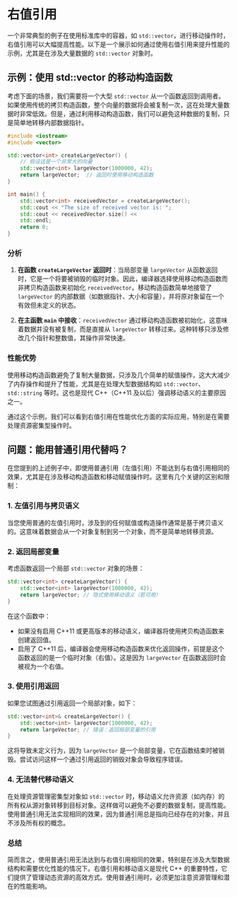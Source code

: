 # 右值引用

一个非常典型的例子在使用标准库中的容器，如 `std::vector`，进行移动操作时，右值引用可以大幅提高性能。以下是一个展示如何通过使用右值引用来提升性能的示例，尤其是在涉及大量数据的 `std::vector` 对象时。

## 示例：使用 std::vector 的移动构造函数

考虑下面的场景，我们需要将一个大型 `std::vector` 从一个函数返回到调用者。如果使用传统的拷贝构造函数，整个向量的数据将会被复制一次，这在处理大量数据时非常低效。但是，通过利用移动构造函数，我们可以避免这种数据的复制，只是简单地转移内部数据指针。

```c++
#include <iostream>
#include <vector>

std::vector<int> createLargeVector() {
    // 假设这是一个非常大的向量
    std::vector<int> largeVector(1000000, 42);
    return largeVector;  // 返回时使用移动构造函数
}

int main() {
    std::vector<int> receivedVector = createLargeVector();
    std::cout << "The size of received vector is: ";
    std::cout << receivedVector.size() << 
    std::endl;
    return 0;
}
```

### 分析
1. **在函数 `createLargeVector` 返回时**：当局部变量 `largeVector` 从函数返回时，它是一个将要被销毁的临时对象。因此，编译器选择使用移动构造函数而非拷贝构造函数来初始化 `receivedVector`。移动构造函数简单地接管了 `largeVector` 的内部数据（如数据指针、大小和容量），并将原对象留在一个有效但未定义的状态。

2. **在主函数 `main` 中接收**：`receivedVector` 通过移动构造函数被初始化，这意味着数据并没有被复制，而是直接从 `largeVector` 转移过来。这种转移只涉及修改几个指针和整数值，其操作非常快速。

### 性能优势
使用移动构造函数避免了复制大量数据，只涉及几个简单的赋值操作，这大大减少了内存操作和提升了性能，尤其是在处理大型数据结构如 `std::vector`、`std::string` 等时。这也是现代 C++（C++11 及以后）强调移动语义的主要原因之一。

通过这个示例，我们可以看到右值引用在性能优化方面的实际应用，特别是在需要处理资源密集型操作时。

## 问题：能用普通引用代替吗？
在您提到的上述例子中，即使用普通引用（左值引用）不能达到与右值引用相同的效果，尤其是在涉及移动构造函数和移动赋值操作时。这里有几个关键的区别和限制：

### 1. 左值引用与拷贝语义
当您使用普通的左值引用时，涉及到的任何赋值或构造操作通常是基于拷贝语义的。这意味着数据会从一个对象复制到另一个对象，而不是简单地转移资源。

### 2. 返回局部变量
考虑函数返回一个局部 `std::vector` 对象的场景：

```c++
std::vector<int> createLargeVector() {
    std::vector<int> largeVector(1000000, 42);
    return largeVector; // 隐式使用移动语义（若可用）
}
```

在这个函数中：
- 如果没有启用 C++11 或更高版本的移动语义，编译器将使用拷贝构造函数来创建返回值。
- 启用了 C++11 后，编译器会使用移动构造函数来优化返回操作，前提是这个函数返回的是一个临时对象（右值）。这是因为 `largeVector` 在函数返回时会被视为一个右值。

### 3. 使用引用返回
如果您试图通过引用返回一个局部对象，如下：

```c++
std::vector<int>& createLargeVector() {
    std::vector<int> largeVector(1000000, 42);
    return largeVector; // 错误：返回局部变量的引用
}
```

这将导致未定义行为，因为 `largeVector` 是一个局部变量，它在函数结束时被销毁。尝试访问这样一个通过引用返回的销毁对象会导致程序错误。

### 4. 无法替代移动语义
在处理资源管理密集型对象如 `std::vector` 时，移动语义允许资源（如内存）的所有权从源对象转移到目标对象。这样做可以避免不必要的数据复制，提高性能。使用普通引用无法实现相同的效果，因为普通引用总是指向已经存在的对象，并且不涉及所有权的概念。

### 总结
简而言之，使用普通引用无法达到与右值引用相同的效果，特别是在涉及大型数据结构和需要优化性能的情况下。右值引用和移动语义是现代 C++ 的重要特性，它们提供了管理动态资源的高效方式。使用普通引用时，必须更加注意资源管理和潜在的性能影响。